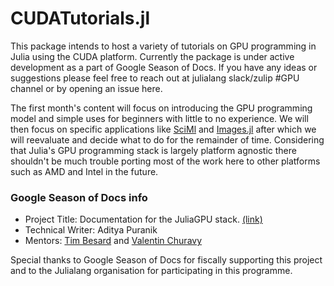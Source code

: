 # CUDATutorials.jl

This package intends to host a variety of tutorials on GPU programming in Julia using the CUDA platform. Currently the package is under active development as a part of Google Season of Docs. If you have any ideas or suggestions please feel free to reach out at julialang slack/zulip #GPU channel or by opening an issue here.

The first month's content will focus on introducing the GPU programming model and simple uses for beginners with little to no experience. We will then focus on specific applications like [SciMl](https://github.com/SciML) and [Images.jl](https://github.com/JuliaImages) after which we will reevaluate and decide what to do for the remainder of time. Considering that Julia's GPU programming stack is largely platform agnostic there shouldn't be much trouble porting most of the work here to other platforms such as AMD and Intel in the future. 

### Google Season of Docs info

- Project Title: Documentation for the JuliaGPU stack. [(link)](https://developers.google.com/season-of-docs/docs/participants/project-julialang-ellipse0934)
- Technical Writer: Aditya Puranik
- Mentors: [Tim Besard](maleadt) and [Valentin Churavy](https://github.com/vchuravy)

Special thanks to Google Season of Docs for fiscally supporting this project and to the Julialang organisation for participating in this programme.
